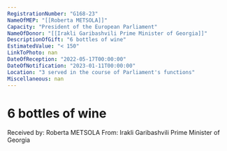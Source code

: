 ```yaml
---
RegistrationNumber: "G168-23"
NameOfMEP: "[[Roberta METSOLA]]"
Capacity: "President of the European Parliament"
NameOfDonor: "[[Irakli Garibashvili Prime Minister of Georgia]]"
DescriptionOfGift: "6 bottles of wine"
EstimatedValue: "< 150"
LinkToPhoto: nan
DateOfReception: "2022-05-17T00:00:00"
DateOfNotification: "2023-01-11T00:00:00"
Location: "3 served in the course of Parliament's functions"
Miscellaneous: nan
---
```


# 6 bottles of wine

Received by: Roberta METSOLA
From: Irakli Garibashvili Prime Minister of Georgia
